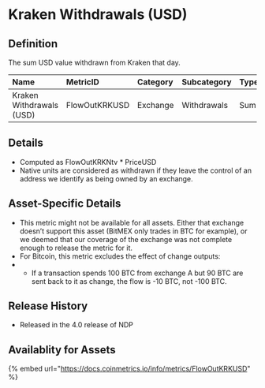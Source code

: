 # Kraken Withdrawals \(USD\)

## Definition

The sum USD value withdrawn from Kraken that day.

| Name | MetricID | Category | Subcategory | Type | Unit | Interval |
| :--- | :--- | :--- | :--- | :--- | :--- | :--- |
| Kraken Withdrawals \(USD\) | FlowOutKRKUSD | Exchange | Withdrawals | Sum | USD | 1 block, 1 day |

## Details

* Computed as FlowOutKRKNtv \* PriceUSD
* Native units are considered as withdrawn if they leave the control of an address we identify as being owned by an exchange.

## Asset-Specific Details

* This metric might not be available for all assets. Either that exchange doesn’t support this asset \(BitMEX only trades in BTC for example\), or we deemed that our coverage of the exchange was not complete enough to release the metric for it.
* For Bitcoin, this metric excludes the effect of change outputs:
* * If a transaction spends 100 BTC from exchange A but 90 BTC are sent back to it as change, the flow is -10 BTC, not -100 BTC.

## Release History

* Released in the 4.0 release of NDP

## Availablity for Assets

{% embed url="https://docs.coinmetrics.io/info/metrics/FlowOutKRKUSD" %}



